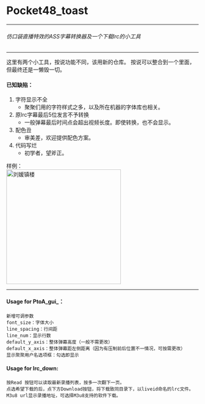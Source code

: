 # Pocket48_toast

----

###### 仿口袋直播特效的ASS字幕转换器及一个下载lrc的小工具

---

这里有两个小工具，按说功能不同，该用新的仓库。
按说可以整合到一个里面，但最终还是一懒毁一切。

#### 已知缺陷：
1. 字符显示不全
   - 聚聚们用的字符样式之多，以及所在机器的字体库也相关。
2. 原lrc字幕最后5位发言不予转换
   - 一般弹幕最后时间点会超出视频长度。即使转换，也不会显示。
3. 配色丑
   - 审美差，欢迎提供配色方案。
4. 代码写烂
   - 初学者，望斧正。

样例：     
<img src="https://github.com/GNZ48live/Pocket48_to_ass/blob/master/Simple.jpg" width = "300" alt="刘媛镇楼" />

------------

#### Usage for PtoA_gui_：

```
新增可调参数
font_size：字体大小
line_spacing：行间距
line_num：显示行数
default_y_axis：整体弹幕高度（一般不需更改）
default_x_axis：整体弹幕距左侧距离（因为有压制前后位置不一情况，可按需更改）
显示聚聚用户名选项框：勾选即显示

```

#### Usage for lrc_down:

```
按Read 按钮可以读取最新录播列表，按多一次翻下一页。
点选希望下载的后，点下方Download按钮，将下载致同目录下，以liveid命名的lrc文件。
M3u8 url显示录播地址，可选择M3u8支持的软件下载。
```
